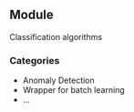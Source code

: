 ## Module
Classification algorithms

### Categories
* Anomaly Detection
* Wrapper for batch learning
* ...
